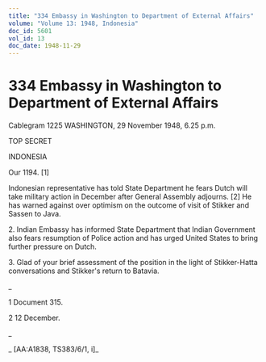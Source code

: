 ```yaml
---
title: "334 Embassy in Washington to Department of External Affairs"
volume: "Volume 13: 1948, Indonesia"
doc_id: 5601
vol_id: 13
doc_date: 1948-11-29
---
```


# 334 Embassy in Washington to Department of External Affairs

Cablegram 1225 WASHINGTON, 29 November 1948, 6.25 p.m.

TOP SECRET

INDONESIA

Our 1194. [1]

Indonesian representative has told State Department he fears Dutch will take military action in December after General Assembly adjourns. [2] He has warned against over optimism on the outcome of visit of Stikker and Sassen to Java.

2\. Indian Embassy has informed State Department that Indian Government also fears resumption of Police action and has urged United States to bring further pressure on Dutch.

3\. Glad of your brief assessment of the position in the light of Stikker-Hatta conversations and Stikker's return to Batavia.

_

1 Document 315.

2 12 December.

_

_ [AA:A1838, TS383/6/1, i]_
